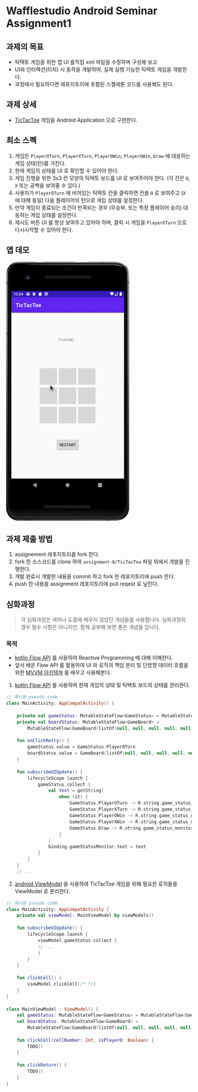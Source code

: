 # Wafflestudio Android Seminar Assignment1

## 과제의 목표
- 틱택토 게임을 위한 앱 UI 를직접 xml 파일을 수정하며 구성해 보고
- UI와 인터랙션(터치) 시 동작을 개발하여, 실제 실행 가능한 틱택토 게임을 개발한다.
- 과정에서 필요하다면 레포지토리에 포함된 스켈레톤 코드를 사용해도 된다.

## 과제 상세
- [TicTacToe](https://ko.wikipedia.org/wiki/%ED%8B%B1%ED%83%9D%ED%86%A0) 게임을 Android Application 으로 구현한다.

## 최소 스펙
1. 게임은 `PlayerOTurn`, `PlayerXTurn`, `PlayerOWin`, `PlayerXWin`, `Draw` 에 대응하는 게임 상태(턴)를 가진다.
2. 현재 게임의 상태를 UI 로 확인할 수 있어야 한다.
3. 게임 진행을 위한 3x3 칸 모양의 틱택토 보드를 UI 로 보여주어야 한다. (각 칸은 `O`, `X` 또는 공백을 보여줄 수 있다.)
4. 사용자가 `PlayerOTurn` 에 비어있는 틱택토 칸을 클릭하면 칸을 `O` 로 보여주고 (`X` 에 대해 동일) 다음 플레이어의 턴으로 게임 상태를 설정한다.
5. 만약 게임이 종료되는 조건이 만족되는 경우 (무승부, 또는 특정 플레이어 승리) 대응하는 게임 상태를 설정한다.
6. 재시도 버튼 UI 를 항상 보여주고 있어야 하며, 클릭 시 게임을 `PlayerOTurn` 으로 다시시작할 수 있어야 한다.

## 앱 데모
![Demo](demo.gif)
  
## 과제 제출 방법
1. assignement 레포지토리를 fork 한다.
2. fork 한 소스코드를 clone 하여 `assignment-0/TicTacToe` 파일 위에서 개발을 진행한다.
3. 개발 완료시 개발한 내용을 commit 하고 fork 한 레포지토리에 push 한다.
4. push 한 내용을 assignment 레포지토리에 pull reqest 로 날린다.

## 심화과정

> 각 심화과정은 세미나 도중에 배우지 않았던 개념들을 사용합니다.
> 심화과정의 경우 필수 사항은 아니지만, 함께 공부해 보면 좋은 개념들 입니다.

### 목적
- [kotlin Flow API](https://developer.android.com/kotlin/flow?hl=ko) 를 사용하여 Reactive Programming 에 대해 이해한다.
- 앞서 배운 Flow API 를 활용하여 UI 와 로직의 책임 분리 및 단방향 데이터 흐름을 위한 [MVVM 아키텍쳐](https://developer.android.com/topic/architecture?gclid=Cj0KCQjwjvaYBhDlARIsAO8PkE2rwPmn8V2KFzAdCJu4YXO8B9EpCs9YXoXLYEqpW09kkHqB4gQJRIYaAoCREALw_wcB&gclsrc=aw.ds) 를 배우고 사용해본다.


1. [kotlin Flow API](https://developer.android.com/kotlin/flow?hl=ko) 를 사용하여 현재 게임의 상태 및 틱택토 보드의 상태를 관리한다.
```kotlin
// 예시용 pseudo code
class MainActivity: AppCompatActivity() {

    private val gameStatus: MutableStateFlow<GameStatus> = MutableStateFlow(GameStatus.PlayerOTurn)
    private val boardStatus: MutableStateFlow<GameBoard> =
        MutableStateFlow(GameBoard(listOf(null, null, null, null, null, null, null, null, null)))

    fun onClickRetry() {
        gameStatus.value = GameStatus.PlayerOTurn
        boardStatus.value = GameBoard(listOf(null, null, null, null, null, null, null, null, null))
    }

    fun subscribeUIUpdate() {
        lifecycleScope.launch {
            gameStatus.collect {
                val text = getString(
                    when (it) {
                        GameStatus.PlayerOTurn -> R.string.game_status_monitor_player_o_turn
                        GameStatus.PlayerXTurn -> R.string.game_status_monitor_player_x_turn
                        GameStatus.PlayerOWin -> R.string.game_status_monitor_player_o_win
                        GameStatus.PlayerXWin -> R.string.game_status_monitor_player_x_win
                        GameStatus.Draw -> R.string.game_status_monitor_draw
                    }
                )
                binding.gameStatusMonitor.text = text
            }
        }
    }
    // ...
```

2. [android ViewModel](https://developer.android.com/topic/libraries/architecture/viewmodel?hl=ko) 을 사용하여 TicTacToe 게임을 위해 필요한 로직들을 ViewModel 로 분리한다.


```kotlin
// 예시용 pseudo code
class MainActivity: AppCompatActivity {
    private val viewModel: MainViewModel by viewModels()

    fun subscribeUIUpdate() {
        lifecycleScope.launch {
            viewModel.gameStatus.collect {
            // ...
            }
        }
    }

    fun clickCell() {
        viewModel.clickCell(/* */)
    }
}

class MainViewModel : ViewModel() {
    val gameStatus: MutableStateFlow<GameStatus> = MutableStateFlow(GameStatus.PlayerOTurn)
    val boardStatus: MutableStateFlow<GameBoard> =
        MutableStateFlow(GameBoard(listOf(null, null, null, null, null, null, null, null, null)))

    fun clickCell(cellNumber: Int, isPlayerO: Boolean) {
        TODO()
    }

    fun clickReturn() {
        TODO()
    }
}

```

